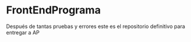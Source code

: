 # FrontEndPrograma
Después de tantas pruebas y errores este es el repositorio definitivo para entregar a AP
